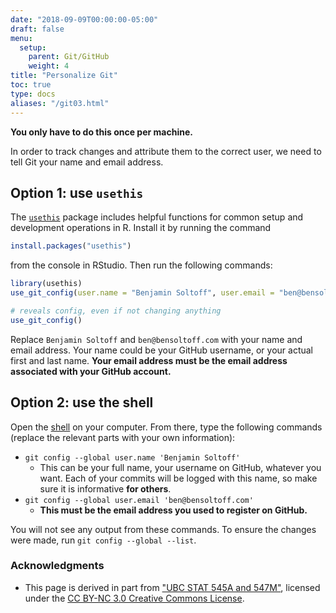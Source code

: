 ```yaml
---
date: "2018-09-09T00:00:00-05:00"
draft: false
menu:
  setup:
    parent: Git/GitHub
    weight: 4
title: "Personalize Git"
toc: true
type: docs
aliases: "/git03.html"
---
```




**You only have to do this once per machine.**

In order to track changes and attribute them to the correct user, we need to tell Git your name and email address.

## Option 1: use `usethis`

The [`usethis`](https://usethis.r-lib.org/) package includes helpful functions for common setup and development operations in R. Install it by running the command

```r
install.packages("usethis")
```

from the console in RStudio. Then run the following commands:

```r
library(usethis)
use_git_config(user.name = "Benjamin Soltoff", user.email = "ben@bensoltoff.com")

# reveals config, even if not changing anything
use_git_config()
```

Replace `Benjamin Soltoff` and `ben@bensoltoff.com` with your name and email address. Your name could be your GitHub username, or your actual first and last name. **Your email address must be the email address associated with your GitHub account.**

## Option 2: use the shell

Open the [shell](/setup/shell/) on your computer. From there, type the following commands (replace the relevant parts with your own information):

* `git config --global user.name 'Benjamin Soltoff'`
    * This can be your full name, your username on GitHub, whatever you want. Each of your commits will be logged with this name, so make sure it is informative **for others**.
* `git config --global user.email 'ben@bensoltoff.com'`
    * **This must be the email address you used to register on GitHub.**

You will not see any output from these commands. To ensure the changes were made, run `git config --global --list`.

### Acknowledgments


* This page is derived in part from ["UBC STAT 545A and 547M"](http://stat545.com), licensed under the [CC BY-NC 3.0 Creative Commons License](https://creativecommons.org/licenses/by-nc/3.0/).
